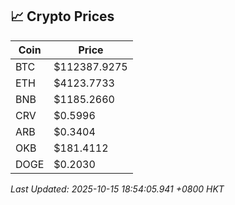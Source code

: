 ## 📈 Crypto Prices

| Coin | Price |
| ---- | ----- |
| BTC | $112387.9275 |
| ETH | $4123.7733 |
| BNB | $1185.2660 |
| CRV | $0.5996 |
| ARB | $0.3404 |
| OKB | $181.4112 |
| DOGE | $0.2030 |

_Last Updated: 2025-10-15 18:54:05.941 +0800 HKT_